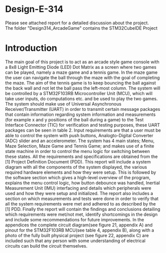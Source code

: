 # Design-E-314
Please see attached report for a detailed discussion about the project.<br>
The folder "Design314_ArcadeGame" contains the STM32CubeIDE Project 
# Introduction 
The main goal of this project is to act as an arcade style game console with a 8x8 Light Emitting
Diode (LED) Dot Matrix as a screen where two games can be played, namely a maze game and a
tennis game. In the maze game the user can navigate the ball through the maze with the goal of
completing the maze. The aim of the tennis game is to keep bouncing the ball against the back wall
and not let the ball pass the left-most column. The system will be controlled by a STM32F103RB
Microcontroller Unit (MCU), which will take user inputs, do computations etc. and be used to play the
two games. The system should make use of Universal Asynchronous Receiver/Transmitter (UART)
in order to transmit certain message packages that contain information regarding system information
and measurements (for example x and y positions of the ball during a game) to the Test Interface
Connector (TIC) for verification and testing purposes, these UART packages can be seen in table 2.
Input requirements are that a user must be able to control the system with push buttons, Analogto-Digital Converter (ADC) slider and an accelerometer. The system has 4 main states; Menu, Maze
Selection, Maze Game and Tennis Game; and makes use of a finite state machine in order to control
the menu logic for switching between these states. All the requirements and specifications are obtained
from the [1] Project Definition Document (PDD).
This report will include a system diagram with all the components of the system displayed, the various
required hardware elements and how they were setup. This is followed by the software section which
gives a high-level overview of the program, explains the menu control logic, how button debounce was
handled, Inertial Measurement Unit (IMU) interfacing and details which peripherals were used and
how they were setup and initialized.
The report also includes a section on which measurements and tests were done in order to verify that
all the system requirements were met and adhered to as described by the [1] PDD.
Finally the report will contain the findings and conclusions detailing which requirements were met/not
met, identify shortcomings in the design and include some recommendations for future improvements.
In the appendices the complete circuit diagram(see figure 21, appendix A) and pinout for the
STM32F103RB MCU(see table 4, appendix B), along with a photo of the fully built physical project
(see figure 22, appendix C) are included such that any person with some understanding of electrical
circuits can build the circuit themselves.
